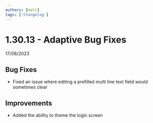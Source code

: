```yaml
---
authors: [matt]
tags: ['Changelog']
---
```

# 1.30.13 - Adaptive Bug Fixes
17/08/2023

## Bug Fixes

- Fixed an issue where editing a prefilled multi line text field would sometimes clear

## Improvements

- Added the ability to theme the login screen
